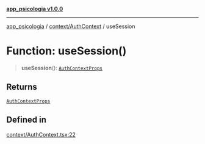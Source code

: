 [**app_psicologia v1.0.0**](../../../README.md)

***

[app_psicologia](../../../modules.md) / [context/AuthContext](../README.md) / useSession

# Function: useSession()

> **useSession**(): [`AuthContextProps`](../../../types/types/interfaces/AuthContextProps.md)

## Returns

[`AuthContextProps`](../../../types/types/interfaces/AuthContextProps.md)

## Defined in

[context/AuthContext.tsx:22](https://github.com/XxtbmfxX/app_psicologia/blob/1b7e1a732f6dc51a16bb04e0db4a2462b477a368/context/AuthContext.tsx#L22)
